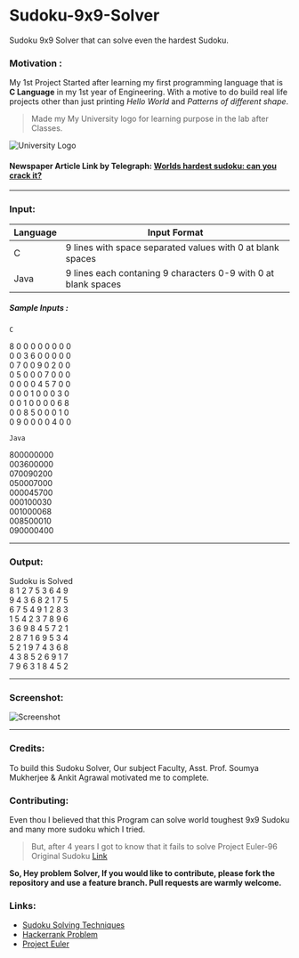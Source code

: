 # Sudoku-9x9-Solver
Sudoku 9x9 Solver that can solve even the hardest Sudoku.


### Motivation :
My 1st Project Started after learning my first programming language that is **C Language** in my 1st year of Engineering. With a motive to do build real life projects other than just printing *Hello World* and *Patterns of different shape*.

> Made my My University logo for learning purpose in the lab after Classes.


![University Logo](https://github.com/oddRishav/Sudoku-9x9-Solver/blob/master/Screenshot/opju.png)

#### Newspaper Article Link by Telegraph: [Worlds hardest sudoku: can you crack it?](https://www.telegraph.co.uk/news/science/science-news/9359579/Worlds-hardest-sudoku-can-you-crack-it.html)
---

### Input:

Language  | Input Format
------------- | -------------
C | 9 lines with space separated values with 0 at blank spaces
Java  | 9 lines each contaning 9 characters 0-9 with 0 at blank spaces

##### Sample Inputs :

`C`

8 0 0 0 0 0 0 0 0<br/>
0 0 3 6 0 0 0 0 0<br/>
0 7 0 0 9 0 2 0 0<br/>
0 5 0 0 0 7 0 0 0<br/>
0 0 0 0 4 5 7 0 0<br/>
0 0 0 1 0 0 0 3 0<br/>
0 0 1 0 0 0 0 6 8<br/>
0 0 8 5 0 0 0 1 0<br/>
0 9 0 0 0 0 4 0 0<br/>

`Java`

800000000<br/>
003600000<br/>
070090200<br/>
050007000<br/>
000045700<br/>
000100030<br/>
001000068<br/>
008500010<br/>
090000400<br/>

---
### Output:

Sudoku is Solved<br/>
8 1 2 7 5 3 6 4 9<br/>
9 4 3 6 8 2 1 7 5<br/>
6 7 5 4 9 1 2 8 3<br/>
1 5 4 2 3 7 8 9 6<br/>
3 6 9 8 4 5 7 2 1<br/>
2 8 7 1 6 9 5 3 4<br/>
5 2 1 9 7 4 3 6 8<br/>
4 3 8 5 2 6 9 1 7<br/>
7 9 6 3 1 8 4 5 2<br/>

---
### Screenshot:

![Screenshot](https://github.com/oddRishav/Sudoku-9x9-Solver/blob/master/Screenshot/Screenshot.png)


---
### Credits:

To build this Sudoku Solver, Our subject Faculty, Asst. Prof. Soumya Mukherjee & Ankit Agrawal motivated me to complete.

### Contributing:
Even thou I believed that this Program can solve world toughest 9x9 Sudoku and many more sudoku which I tried.
>But, after 4 years I got to know that it fails to solve Project Euler-96 Original Sudoku [Link](https://projecteuler.net/problem=96)


**So, Hey problem Solver, If you would like to contribute, please fork the repository and use a feature branch. Pull requests are warmly welcome.**

### Links:

- [Sudoku Solving Techniques](https://www.kristanix.com/sudokuepic/sudoku-solving-techniques.php)
- [Hackerrank Problem](https://www.hackerrank.com/contests/projecteuler/challenges/euler096/problem)
- [Project Euler](https://projecteuler.net/problem=96)
